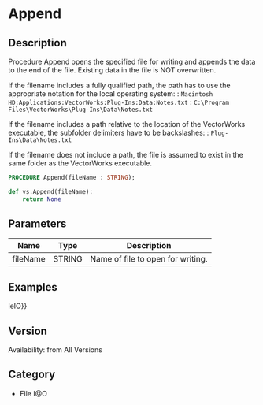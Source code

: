 # Append

## Description
Procedure Append opens the specified file for writing and appends the data to the end of the file. Existing data in the file is NOT overwritten.


If the filename includes a fully qualified path, the path has to use the appropriate notation for the local operating system:
: <code>Macintosh HD:Applications:VectorWorks:Plug-Ins:Data:Notes.txt</code>
: <code>C:\Program Files\VectorWorks\Plug-Ins\Data\Notes.txt</code>


If the filename includes a path relative to the location of the VectorWorks executable, the subfolder delimiters have to be backslashes:
: <code>Plug-Ins\Data\Notes.txt</code>


If the filename does not include a path, the file is assumed to exist in the same folder as the VectorWorks executable.

```pascal
PROCEDURE Append(fileName : STRING);
```

```python
def vs.Append(fileName):
    return None
```

## Parameters
|Name|Type|Description|
|---|---|---|
|fileName|STRING|Name of file to open for writing.|

## Examples
leIO}}

## Version
Availability: from All Versions

## Category
* File I@O

